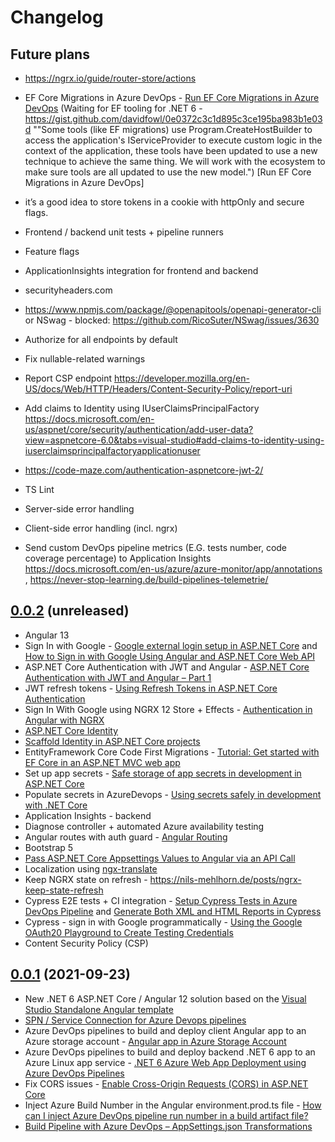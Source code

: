 # Changelog

## Future plans

- https://ngrx.io/guide/router-store/actions
- EF Core Migrations in Azure DevOps - [Run EF Core Migrations in Azure DevOps](https://dotnetthoughts.net/run-ef-core-migrations-in-azure-devops/) (Waiting for EF tooling for .NET 6 - https://gist.github.com/davidfowl/0e0372c3c1d895c3ce195ba983b1e03d ""Some tools (like EF migrations) use Program.CreateHostBuilder to access the application's IServiceProvider to execute custom logic in the context of the application, these tools have been updated to use a new technique to achieve the same thing. We will work with the ecosystem to make sure tools are all updated to use the new model.") [Run EF Core Migrations in Azure DevOps]
- it’s a good idea to store tokens in a cookie with httpOnly and secure flags.
- Frontend / backend unit tests + pipeline runners
- Feature flags
- ApplicationInsights integration for frontend and backend
- securityheaders.com 
- https://www.npmjs.com/package/@openapitools/openapi-generator-cli   or  NSwag - blocked: https://github.com/RicoSuter/NSwag/issues/3630
- Authorize for all endpoints by default
- Fix nullable-related warnings
- Report CSP endpoint https://developer.mozilla.org/en-US/docs/Web/HTTP/Headers/Content-Security-Policy/report-uri

- Add claims to Identity using IUserClaimsPrincipalFactory<ApplicationUser> https://docs.microsoft.com/en-us/aspnet/core/security/authentication/add-user-data?view=aspnetcore-6.0&tabs=visual-studio#add-claims-to-identity-using-iuserclaimsprincipalfactoryapplicationuser
- https://code-maze.com/authentication-aspnetcore-jwt-2/
- TS Lint
- Server-side error handling
- Client-side error handling (incl. ngrx)
- Send custom DevOps pipeline metrics (E.G. tests number, code coverage percentage) to Application Insights  https://docs.microsoft.com/en-us/azure/azure-monitor/app/annotations   ,   https://never-stop-learning.de/build-pipelines-telemetrie/   

## [0.0.2](https://github.com/dopoto/TheMenu/compare/0.0.1...0.0.2) (unreleased)
- Angular 13
- Sign In with Google - [Google external login setup in ASP.NET Core](https://docs.microsoft.com/en-us/aspnet/core/security/authentication/social/google-logins?view=aspnetcore-5.0) and [How to Sign in with Google Using Angular and ASP.NET Core Web API](https://code-maze.com/how-to-sign-in-with-google-angular-aspnet-webapi/)
- ASP<span>.NET</span> Core Authentication with JWT and Angular - [ASP.NET Core Authentication with JWT and Angular – Part 1](https://code-maze.com/authentication-aspnetcore-jwt-1/)
- JWT refresh tokens - [Using Refresh Tokens in ASP.NET Core Authentication](https://code-maze.com/using-refresh-tokens-in-asp-net-core-authentication/)
- Sign In With Google using NGRX 12 Store + Effects - [Authentication in Angular with NGRX](https://mherman.org/blog/authentication-in-angular-with-ngrx/)
- [ASP.NET Core Identity](https://docs.microsoft.com/en-us/aspnet/core/security/authentication/scaffold-identity?view=aspnetcore-6.0&tabs=visual-studio#scaffold-identity-into-a-razor-project-without-existing-authorization)
- [Scaffold Identity in ASP.NET Core projects](https://docs.microsoft.com/en-us/aspnet/core/security/authentication/scaffold-identity?view=aspnetcore-6.0&tabs=visual-studio#scaffold-identity-into-a-razor-project-without-existing-authorization)
- EntityFramework Core Code First Migrations - [Tutorial: Get started with EF Core in an ASP.NET MVC web app](https://docs.microsoft.com/en-us/aspnet/core/data/ef-mvc/intro?view=aspnetcore-6.0)
- Set up app secrets - [Safe storage of app secrets in development in ASP.NET Core](https://docs.microsoft.com/en-us/aspnet/core/security/app-secrets?view=aspnetcore-6.0&tabs=windows#enable-secret-storage)
- Populate secrets in AzureDevops - [Using secrets safely in development with .NET Core](https://samlearnsazure.blog/2020/06/17/using-secrets-safely-in-development-with-net-core/)
- Application Insights - backend
- Diagnose controller + automated Azure availability testing
- Angular routes with auth guard - [Angular Routing](https://angular.io/guide/router)
- Bootstrap 5
- [Pass ASP.NET Core Appsettings Values to Angular via an API Call](https://elanderson.net/2018/05/pass-asp-net-core-appsettings-values-to-angular-via-an-api-call/)
- Localization using [ngx-translate](https://www.npmjs.com/package/@ngx-translate/core)
- Keep NGRX state on refresh - https://nils-mehlhorn.de/posts/ngrx-keep-state-refresh
- Cypress E2E tests + CI integration - [Setup Cypress Tests in Azure DevOps Pipeline](https://dzone.com/articles/cypress-azuredevops-pipeline) and [Generate Both XML and HTML Reports in Cypress](7-easy-steps-to-generate-xml-and-html-reports-in-cypress)
- Cypress - sign in with Google programmatically - [Using the Google OAuth20 Playground to Create Testing Credentials](https://docs.cypress.io/guides/testing-strategies/google-authentication#Using-the-Google-OAuth-2-0-Playground-to-Create-Testing-Credentials)
- Content Security Policy (CSP)


## [0.0.1](https://github.com/dopoto/TheMenu/releases/tag/0.0.1) (2021-09-23)
- New .NET 6 ASP<span>.NET</span> Core / Angular 12 solution based on the [Visual Studio Standalone Angular template](https://docs.microsoft.com/en-us/visualstudio/javascript/tutorial-asp-net-core-with-angular?view=vs-2022)
- [SPN / Service Connection for Azure Devops pipelines](https://subhankarsarkar.com/simple-way-to-create-spn-and-service-connection-for-azure-devops-pipelines/)
- Azure DevOps pipelines to build and deploy client Angular app to an Azure storage account - [Angular app in Azure Storage Account](https://ppolyzos.com/2019/01/18/publish-an-angular-web-app-to-azure-using-github-azuredevops-azure-storage-account/)
- Azure DevOps pipelines to build and deploy backend .NET 6 app to an Azure Linux app service - [.NET 6 Azure Web App Deployment using Azure DevOps Pipelines](https://subhankarsarkar.com/dot-net6-azure-web-app-deployment-using-azure-devops-pipeline/)
- Fix CORS issues - [Enable Cross-Origin Requests (CORS) in ASP.NET Core](https://docs.microsoft.com/en-us/aspnet/core/security/cors?view=aspnetcore-6.0)
- Inject Azure Build Number in the Angular environment.prod.ts file - [How can I inject Azure DevOps pipeline run number in a build artifact file?](https://stackoverflow.com/questions/69278412/how-can-i-inject-azure-devops-pipeline-run-number-in-a-build-artifact-file)
- [Build Pipeline with Azure DevOps – AppSettings.json Transformations](https://adilraza.ie/2-build-pipeline-with-azure-devops-appsettings-json-transformations/)